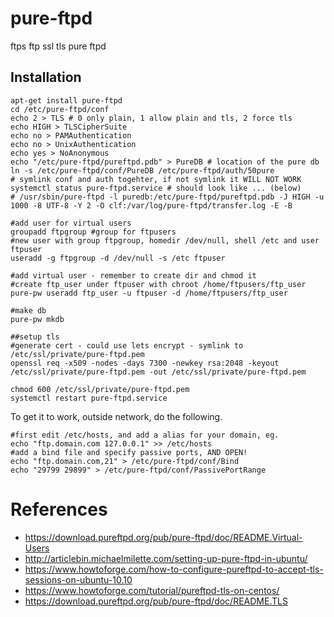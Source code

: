 # pure-ftpd
ftps ftp ssl tls pure ftpd 

## Installation
```
apt-get install pure-ftpd
cd /etc/pure-ftpd/conf
echo 2 > TLS # 0 only plain, 1 allow plain and tls, 2 force tls
echo HIGH > TLSCipherSuite
echo no > PAMAuthentication
echo no > UnixAuthentication
echo yes > NoAnonymous
echo "/etc/pure-ftpd/pureftpd.pdb" > PureDB # location of the pure db
ln -s /etc/pure-ftpd/conf/PureDB /etc/pure-ftpd/auth/50pure
# symlink conf and auth togehter, if not symlink it WILL NOT WORK 
systemctl status pure-ftpd.service # should look like ... (below)
# /usr/sbin/pure-ftpd -l puredb:/etc/pure-ftpd/pureftpd.pdb -J HIGH -u 1000 -8 UTF-8 -Y 2 -O clf:/var/log/pure-ftpd/transfer.log -E -B

#add user for virtual users
groupadd ftpgroup #group for ftpusers
#new user with group ftpgroup, homedir /dev/null, shell /etc and user ftpuser
useradd -g ftpgroup -d /dev/null -s /etc ftpuser 

#add virtual user - remember to create dir and chmod it
#create ftp_user under ftpuser with chroot /home/ftpusers/ftp_user
pure-pw useradd ftp_user -u ftpuser -d /home/ftpusers/ftp_user 

#make db
pure-pw mkdb

##setup tls
#generate cert - could use lets encrypt - symlink to /etc/ssl/private/pure-ftpd.pem
openssl req -x509 -nodes -days 7300 -newkey rsa:2048 -keyout /etc/ssl/private/pure-ftpd.pem -out /etc/ssl/private/pure-ftpd.pem

chmod 600 /etc/ssl/private/pure-ftpd.pem
systemctl restart pure-ftpd.service
```

To get it to work, outside network, do the following.

```
#first edit /etc/hosts, and add a alias for your domain, eg.
echo "ftp.domain.com 127.0.0.1" >> /etc/hosts
#add a bind file and specify passive ports, AND OPEN!
echo "ftp.domain.com,21" > /etc/pure-ftpd/conf/Bind
echo "29799 29899" > /etc/pure-ftpd/conf/PassivePortRange
```

# References
- https://download.pureftpd.org/pub/pure-ftpd/doc/README.Virtual-Users
- http://articlebin.michaelmilette.com/setting-up-pure-ftpd-in-ubuntu/
- https://www.howtoforge.com/how-to-configure-pureftpd-to-accept-tls-sessions-on-ubuntu-10.10
- https://www.howtoforge.com/tutorial/pureftpd-tls-on-centos/
- https://download.pureftpd.org/pub/pure-ftpd/doc/README.TLS
